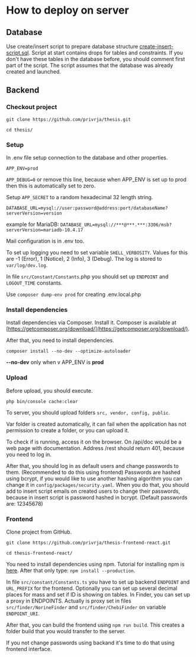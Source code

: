 
# How to deploy on server

## Database

Use create/insert script to prepare database structure [create-insert-script.sql](https://github.com/privrja/MassSpecBlocks/blob/main/create-insert-script.sql). Script at start contains drops for tables and constraints. If you don't have these tables in the database before, you should comment first part of the script. The script assumes that the database was already created and launched.

## Backend

### Checkout project
```git clone https://github.com/privrja/thesis.git```

```cd thesis/```

### Setup

In .env file setup connection to the database and other properties.

`APP_ENV=prod`

`APP_DEBUG=0` or remove this line, because when APP_ENV is set up to prod then this is automatically set to zero.

Setup `APP_SECRET` to a random hexadecimal 32 length string.

`DATABASE_URL=mysql://user:password@address:port/databaseName?serverVersion=version`

example for MariaDB: `DATABASE_URL=mysql://***@***.***:3306/msb?serverVersion=mariadb-10.4.17`

Mail configuration is in .env too.

To set up logging you need to set variable `SHELL_VERBOSITY`. Values for this are -1 (Error), 1 (Notice), 2 (Info), 3 (Debug). The log is stored to `var/log/dev.log`.

In file `src/Constant/Constants`.php you should set up `ENDPOINT` and `LOGOUT_TIME` constants.

Use `composer dump-env prod` for creating .env.local.php

### Install dependencies

Install dependencies via Composer. Install it. Composer is available at [https://getcomposer.org/download/](https://getcomposer.org/download/).

After that, you need to install dependencies. 

`composer install --no-dev --optimize-autoloader`

**--no-dev** only when v APP_ENV is **prod**

### Upload

Before upload, you should execute.

`php bin/console cache:clear`

To server, you should upload folders `src, vendor, config, public`.

Var folder is created automatically, it can fail when the application has not permission to create a folder, or you can upload it.

To check if is running, access it on the browser. On /api/doc would be a web page with documentation. Address /rest should return 401, because you need to log in.

After that, you should log in as default users and change passwords to them. (Recommended to do this using frontend) 
Passwords are hashed using bcrypt, if you would like to use another hashing algorithm you can change it in `config/packages/security.yaml`. When you do that, you should add to insert script emails on created users to change their passwords, because in insert script is password hashed in bcrypt. (Default passwords are: 12345678)

### Frontend

Clone project from GitHub.

`git clone https://github.com/privrja/thesis-frontend-react.git` 

```cd thesis-frontend-react/```


You need to install dependencies using npm. Tutorial for installing npm is [here](https://www.npmjs.com/get-npm). After that only type: 
`npm install --production`.

In file `src/constant/Constants.ts` you have to set up backend `ENDPOINT` and `URL_PREFIX` for the frontend. Optionally you can set up several decimal places for mass and set if ID is showing on tables. In Finder, you can set up a proxy in ENDPOINTS. Actually is proxy set in files `src/finder/NorineFinder` and `src/finder/ChebiFinder` on variable `ENDPOINT_URI`.

After that, you can build the frontend using `npm run build`. This creates a folder build that you would transfer to the server.

If you not change passwords using backand it's time to do that using frontend interface.

